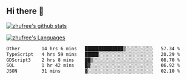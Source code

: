 ## Hi there 👋
[![zhufree's github stats](https://github-readme-stats.vercel.app/api?username=zhufree&show_icons=true&count_private=true)](https://github.com/anuraghazra/github-readme-stats)

[![zhufree's Languages](https://github-readme-stats.vercel.app/api/top-langs/?username=zhufree&layout=compact&langs_count=10)](https://github.com/anuraghazra/github-readme-stats)
<!--START_SECTION:waka-->

```txt
Other        14 hrs 6 mins   ██████████████▒░░░░░░░░░░   57.34 %
TypeScript   4 hrs 59 mins   █████░░░░░░░░░░░░░░░░░░░░   20.29 %
GDScript3    2 hrs 8 mins    ██▒░░░░░░░░░░░░░░░░░░░░░░   08.70 %
SQL          1 hr 42 mins    █▓░░░░░░░░░░░░░░░░░░░░░░░   06.92 %
JSON         31 mins         ▓░░░░░░░░░░░░░░░░░░░░░░░░   02.10 %
```

<!--END_SECTION:waka-->

<!--
**zhufree/zhufree** is a ✨ _special_ ✨ repository because its `README.md` (this file) appears on your GitHub profile.

Here are some ideas to get you started:

- 🔭 I’m currently working on ...
- 🌱 I’m currently learning ...
- 👯 I’m looking to collaborate on ...
- 🤔 I’m looking for help with ...
- 💬 Ask me about ...
- 📫 How to reach me: ...
- 😄 Pronouns: ...
- ⚡ Fun fact: ...
-->
